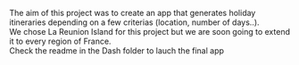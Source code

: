 The aim of this project was to create an app that generates holiday itineraries depending on a few criterias (location, number of days..). <br />
We chose La Reunion Island for this project but we are soon going to extend it to every region of France. <br />
Check the readme in the Dash folder to lauch the final app <br />

